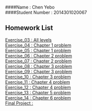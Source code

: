 ####Name : Chen Yebo<br>
####Student Number : 2014301020067<br>
## Homework List
[Exercise_03 : All levels ]()<br>
[Exercise_04 : Chapter 1 problem ]()<br>
[Exercise_05 : Chapter 1 problem ]()<br>
[Exercise_06 : Chapter 2 problem ]()<br>
[Exercise_07 : Chapter 2 problem ]()<br>
[Exercise_08 : Chapter 3 problem ]()<br>
[Exercise_09 : Chapter 3 problem ]()<br>
[Exercise_10 : Chapter 3 problem ]()<br>
[Exercise_11 : Chapter 4 problem ]()<br>
[Exercise_12 : Chapter 4 problem ]()<br>
[Exercise_13 : Chapter 5 problem ]()<br>
[Exercise_14 : Chapter 6 problem ]()<br>
[Final Project : ]()<br>
